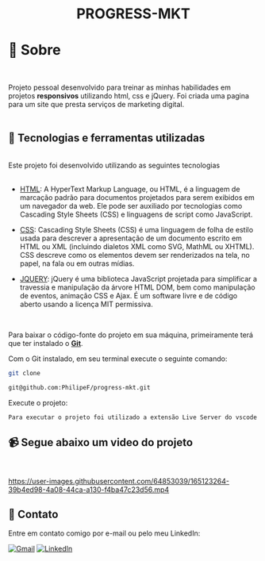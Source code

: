 <div align="center">
<h1> PROGRESS-MKT </h1>
</div>


# 📃 Sobre

<br>

Projeto pessoal desenvolvido para treinar as minhas habilidades em projetos <b>responsivos</b> utilizando html, css e jQuery. Foi criada uma pagina para um site que presta serviços de marketing digital. 
<br>
<br>

## 🚀 Tecnologias e ferramentas utilizadas

<br>
Este projeto foi desenvolvido utilizando as seguintes tecnologias
<br>
<br>

- [HTML](https://en.wikipedia.org/wiki/HTML): A HyperText Markup Language, ou HTML, é a linguagem de marcação padrão para documentos projetados para serem exibidos em um navegador da web. Ele pode ser auxiliado por tecnologias como Cascading Style Sheets (CSS) e linguagens de script como JavaScript.


- [CSS](https://developer.mozilla.org/en-US/docs/Web/CSS): Cascading Style Sheets (CSS) é uma linguagem de folha de estilo usada para descrever a apresentação de um documento escrito em HTML ou XML (incluindo dialetos XML como SVG, MathML ou XHTML). CSS descreve como os elementos devem ser renderizados na tela, no papel, na fala ou em outras mídias.

- [JQUERY](https://api.jquery.com/ready/): jQuery é uma biblioteca JavaScript projetada para simplificar a travessia e manipulação da árvore HTML DOM, bem como manipulação de eventos, animação CSS e Ajax. É um software livre e de código aberto usando a licença MIT permissiva.

<br>

Para baixar o código-fonte do projeto em sua máquina, primeiramente terá que ter instalado o [**Git**](https://git-scm.com/).

Com o Git instalado, em seu terminal execute o seguinte comando:

```bash
git clone  

git@github.com:PhilipeF/progress-mkt.git
```

Execute o projeto:

```
Para executar o projeto foi utilizado a extensão Live Server do vscode
```

<h2>📹 Segue abaixo um video do projeto</h2>
<br>


https://user-images.githubusercontent.com/64853039/165123264-39b4ed98-4a08-44ca-a130-f4ba47c23d56.mp4

## 📲 Contato

Entre em contato comigo por e-mail ou pelo meu LinkedIn:

<a href="mailto:philipsferreiraa@gmail.com"><img src="https://img.shields.io/badge/Gmail-D14836?style=for-the-badge&logo=gmail&logoColor=white" alt="Gmail"/></a>
<a href="https://www.linkedin.com/in/philipe-ferreira-60696388/"><img src="https://img.shields.io/badge/linkedin%20-%230077B5.svg?&style=for-the-badge&logo=linkedin&logoColor=white" alt="LinkedIn"/></a>



